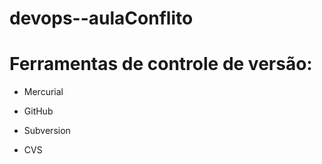 # devops--aulaConflito

# Ferramentas de controle de versão:

* Mercurial

* GitHub

* Subversion

* CVS
